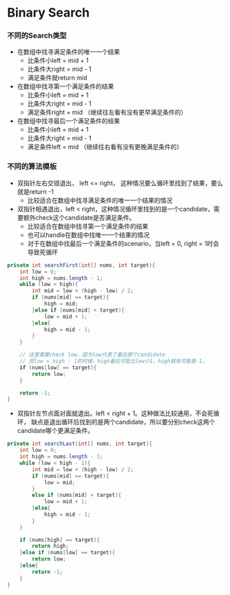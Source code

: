 # Binary Search

### 不同的Search类型

* 在数组中找寻满足条件的唯一一个结果
  * 比条件小left = mid + 1
  * 比条件大right = mid - 1
  * 满足条件就return mid
* 在数组中找寻第一个满足条件的结果
  * 比条件小left = mid + 1
  * 比条件大right = mid - 1
  * 满足条件right = mid （继续往左看有没有更早满足条件的）
* 在数组中找寻最后一个满足条件的结果
  * 比条件小left = mid + 1
  * 比条件大right = mid - 1
  * 满足条件left = mid （继续往右看有没有更晚满足条件的）&#x20;

### 不同的算法模板

* 双指针左右交错退出， left <= right， 这种情况要么循环里找到了结果，要么就是return -1
  * 比较适合在数组中找寻满足条件的唯一一个结果的情况
* 双指针相遇退出，left < right，这种情况循环里找到的是一个candidate，需要额外check这个candidate是否满足条件。
  * 比较适合在数组中找寻第一个满足条件的结果
  * 也可以handle在数组中找唯一一个结果的情况
  * 对于在数组中找最后一个满足条件的scenario，当left = 0, right = 1时会导致死循环

```java
private int searchFirst(int[] nums, int target){
    int low = 0;
    int high = nums.length - 1;
    while (low < high){
        int mid = low + (high - low) / 2;
        if (nums[mid] == target){
            high = mid;
        }else if (nums[mid] < target){
            low = mid + 1;
        }else{
            high = mid - 1;
        }
    }

    // 这里需要check low，因为low代表了最后那个candidate
    // 而low = high - 1的时候，high最后可能比low小1，high就有可能是-1。
    if (nums[low] == target){
        return low;
    }

    return -1;
}

```

* 双指针左节点面对面就退出。left < right + 1。这种做法比较通用，不会死循环， 缺点是退出循环后找到的是两个candidate，所以要分别check这两个candidate哪个更满足条件。

```java
private int searchLast(int[] nums, int target){
    int low = 0;
    int high = nums.length - 1;
    while (low < high - 1){
        int mid = low + (high - low) / 2;
        if (nums[mid] == target){
            low = mid;
        }
        else if (nums[mid] < target){
            low = mid + 1;
        }else{
            high = mid - 1;
        }
    }

    if (nums[high] == target){
        return high;
    }else if (nums[low] == target){
        return low;
    }else{
        return -1;
    }
}
```
